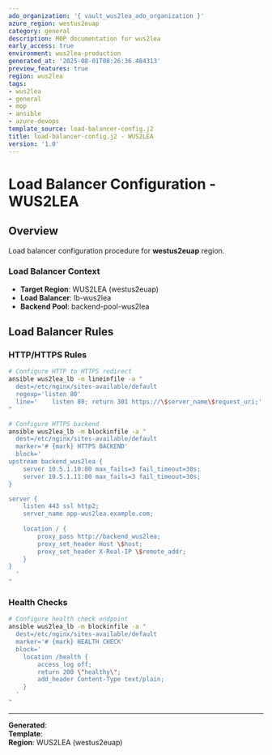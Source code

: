 ```yaml
---
ado_organization: '{ vault_wus2lea_ado_organization }'
azure_region: westus2euap
category: general
description: MOP documentation for wus2lea
early_access: true
environment: wus2lea-production
generated_at: '2025-08-01T08:26:36.484313'
preview_features: true
region: wus2lea
tags:
- wus2lea
- general
- mop
- ansible
- azure-devops
template_source: load-balancer-config.j2
title: load-balancer-config.j2 - WUS2LEA
version: '1.0'
---
```



# Load Balancer Configuration - WUS2LEA

## Overview

Load balancer configuration procedure for **westus2euap** region.

### Load Balancer Context

- **Target Region**: WUS2LEA (westus2euap)
- **Load Balancer**: lb-wus2lea
- **Backend Pool**: backend-pool-wus2lea

## Load Balancer Rules

### HTTP/HTTPS Rules
```bash
# Configure HTTP to HTTPS redirect
ansible wus2lea_lb -m lineinfile -a "
  dest=/etc/nginx/sites-available/default
  regexp='listen 80'
  line='    listen 80; return 301 https://\$server_name\$request_uri;'
"

# Configure HTTPS backend
ansible wus2lea_lb -m blockinfile -a "
  dest=/etc/nginx/sites-available/default
  marker='# {mark} HTTPS BACKEND'
  block='
upstream backend_wus2lea {
    server 10.5.1.10:80 max_fails=3 fail_timeout=30s;
    server 10.5.1.11:80 max_fails=3 fail_timeout=30s;
}

server {
    listen 443 ssl http2;
    server_name app-wus2lea.example.com;
    
    location / {
        proxy_pass http://backend_wus2lea;
        proxy_set_header Host \$host;
        proxy_set_header X-Real-IP \$remote_addr;
    }
}
  '
"
```

### Health Checks
```bash
# Configure health check endpoint
ansible wus2lea_lb -m blockinfile -a "
  dest=/etc/nginx/sites-available/default
  marker='# {mark} HEALTH CHECK'
  block='
    location /health {
        access_log off;
        return 200 \"healthy\";
        add_header Content-Type text/plain;
    }
  '
"
```

---

**Generated**:   
**Template**:   
**Region**: WUS2LEA (westus2euap)